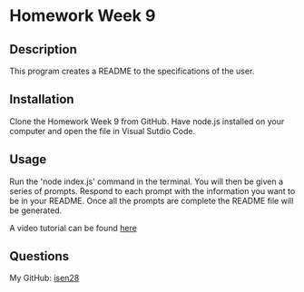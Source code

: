 
# Homework Week 9
## Description

This program creates a README to the specifications of the user.

## Installation

Clone the Homework Week 9 from GitHub. Have node.js installed on your computer and open the file in Visual Sutdio Code.
    
## Usage
    
Run the 'node index.js' command in the terminal. You will then be given a series of prompts. Respond to each prompt with the information you want to be in your README.
Once all the prompts are complete the README file will be generated.

A video tutorial can be found [here](https://watch.screencastify.com/v/DEoq6iVGNj0MSnB25Zzr)
    
## Questions
    
My GitHub: [isen28](https://github.com/isen28)
